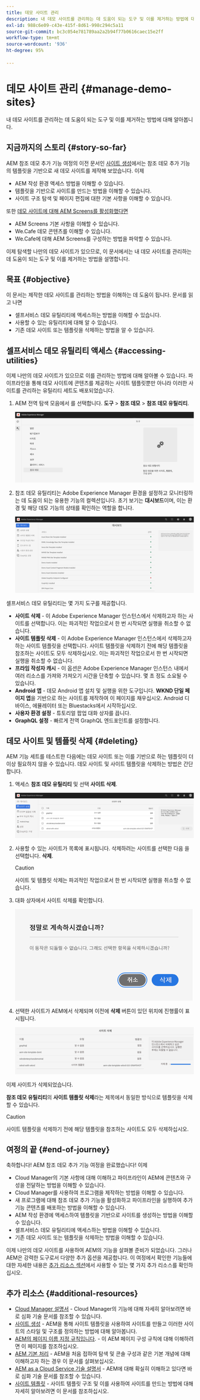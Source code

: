 ```yaml
---
title: 데모 사이트 관리
description: 내 데모 사이트를 관리하는 데 도움이 되는 도구 및 이를 제거하는 방법에 대해 알아봅니다.
exl-id: 988c6e09-c43e-415f-8d61-998c294c5a11
source-git-commit: bc3c054e781789aa2a2b94f77b0616caec15e2ff
workflow-type: tm+mt
source-wordcount: '936'
ht-degree: 95%

---
```


# 데모 사이트 관리 {#manage-demo-sites}

내 데모 사이트를 관리하는 데 도움이 되는 도구 및 이를 제거하는 방법에 대해 알아봅니다.

## 지금까지의 스토리 {#story-so-far}

AEM 참조 데모 추가 기능 여정의 이전 문서인 [사이트 생성](create-site.md)에서는 참조 데모 추가 기능의 템플릿을 기반으로 새 데모 사이트를 제작해 보았습니다. 이제

* AEM 작성 환경 액세스 방법을 이해할 수 있습니다.
* 템플릿을 기반으로 사이트를 만드는 방법을 이해할 수 있습니다.
* 사이트 구조 탐색 및 페이지 편집에 대한 기본 사항을 이해할 수 있습니다.

또한 [데모 사이트에 대해 AEM Screens를 활성화했다면](screens.md)

* AEM Screens 기본 사항을 이해할 수 있습니다.
* We.Cafe 데모 콘텐츠를 이해할 수 있습니다.
* We.Cafe에 대해 AEM Screens를 구성하는 방법을 파악할 수 있습니다.

이제 탐색할 나만의 데모 사이트가 있으므로, 이 문서에서는 내 데모 사이트를 관리하는 데 도움이 되는 도구 및 이를 제거하는 방법을 설명합니다.

## 목표 {#objective}

이 문서는 제작한 데모 사이트를 관리하는 방법을 이해하는 데 도움이 됩니다. 문서를 읽고 나면

* 셀프서비스 데모 유틸리티에 액세스하는 방법을 이해할 수 있습니다.
* 사용할 수 있는 유틸리티에 대해 알 수 있습니다.
* 기존 데모 사이트 또는 템플릿을 삭제하는 방법을 알 수 있습니다.

## 셀프서비스 데모 유틸리티 액세스 {#accessing-utilities}

이제 나만의 데모 사이트가 있으므로 이를 관리하는 방법에 대해 알아볼 수 있습니다. 파이프라인을 통해 데모 사이트에 콘텐츠를 제공하는 사이트 템플릿뿐만 아니라 이러한 사이트를 관리하는 유틸리티 세트도 배포되었습니다.

1. AEM 전역 탐색 모음에서 를 선택합니다. **도구** > **참조 데모** > **참조 데모 유틸리티**.

   ![셀프서비스 데모 유틸리티](assets/demo-utilities.png)

1. 참조 데모 유틸리티는 Adobe Experience Manager 환경을 설정하고 모니터링하는 데 도움이 되는 유용한 기능의 컬렉션입니다. 초기 보기는 **대시보드**&#x200B;이며, 이는 환경 및 해당 데모 기능의 상태를 확인하는 역할을 합니다.

   ![대시보드](assets/dashboard.png)

셀프서비스 데모 유틸리티는 몇 가지 도구를 제공합니다.

* **사이트 삭제** - 이 Adobe Experience Manager 인스턴스에서 삭제하고자 하는 사이트를 선택합니다. 이는 파괴적인 작업으로서 한 번 시작되면 실행을 취소할 수 없습니다.
* **사이트 템플릿 삭제** - 이 Adobe Experience Manager 인스턴스에서 삭제하고자 하는 사이트 템플릿을 선택합니다. 사이트 템플릿을 삭제하기 전에 해당 템플릿을 참조하는 사이트도 모두 삭제하십시오. 이는 파괴적인 작업으로서 한 번 시작되면 실행을 취소할 수 없습니다.
* **프라임 작성자 캐시** - 이 옵션은 Adobe Experience Manager 인스턴스 내에서 여러 리소스를 가져와 가져오기 시간을 단축할 수 있습니다. 몇 초 정도 소요될 수 있습니다.
* **Android 앱** - 데모 Android 앱 설치 및 실행을 위한 도구입니다. **WKND 단일 페이지 앱**&#x200B;을 기반으로 하는 사이트를 제작하여 이 페이지를 채우십시오. Android 디바이스, 에뮬레이터 또는 Bluestacks에서 시작하십시오.
* **사용자 환경 설정** - 튜토리얼 팝업 대화 상자를 끕니다.
* **GraphQL 설정** - 빠르게 전역 GraphQL 엔드포인트를 설정합니다.

## 데모 사이트 및 템플릿 삭제 {#deleting}

AEM 기능 세트를 테스트한 다음에는 데모 사이트 또는 이를 기반으로 하는 템플릿이 더 이상 필요하지 않을 수 있습니다. 데모 사이트 및 사이트 템플릿을 삭제하는 방법은 간단합니다.

1. 액세스 **참조 데모 유틸리티** 및 선택 **사이트 삭제**.

   ![사이트 삭제](assets/delete-sites.png)

1. 사용할 수 있는 사이트가 목록에 표시됩니다. 삭제하려는 사이트를 선택한 다음 을 선택합니다. **삭제**.

   >[!CAUTION]
   >
   >사이트 및 템플릿 삭제는 파괴적인 작업으로서 한 번 시작되면 실행을 취소할 수 없습니다.

1. 대화 상자에서 사이트 삭제를 확인합니다.

   ![사이트 삭제 확인](assets/confirm-site-delete.png)

1. 선택한 사이트가 AEM에서 삭제되며 이전에 **삭제** 버튼이 있던 위치에 진행률이 표시됩니다.

   ![삭제 진행률](assets/delete-progress.png)

이제 사이트가 삭제되었습니다.

**참조 데모 유틸리티**&#x200B;의 **사이트 템플릿 삭제**&#x200B;라는 제목에서 동일한 방식으로 템플릿을 삭제할 수 있습니다.

>[!CAUTION]
>
>사이트 템플릿을 삭제하기 전에 해당 템플릿을 참조하는 사이트도 모두 삭제하십시오.

## 여정의 끝 {#end-of-journey}

축하합니다! AEM 참조 데모 추가 기능 여정을 완료했습니다! 이제

* Cloud Manager의 기본 사항에 대해 이해하고 파이프라인이 AEM에 콘텐츠와 구성을 전달하는 방법을 이해할 수 있습니다.
* Cloud Manager를 사용하여 프로그램을 제작하는 방법을 이해할 수 있습니다.
* 새 프로그램에 대해 참조 데모 추가 기능을 활성화하고 파이프라인을 실행하여 추가 기능 콘텐츠를 배포하는 방법을 이해할 수 있습니다.
* AEM 작성 환경에 액세스하여 템플릿을 기반으로 사이트를 생성하는 방법을 이해할 수 있습니다.
* 셀프서비스 데모 유틸리티에 액세스하는 방법을 이해할 수 있습니다.
* 기존 데모 사이트 또는 템플릿을 삭제하는 방법을 이해할 수 있습니다.

이제 나만의 데모 사이트를 사용하여 AEM의 기능을 살펴볼 준비가 되었습니다. 그러나 AEM은 강력한 도구로서 다양한 추가 옵션을 제공합니다. 이 여정에서 확인한 기능들에 대한 자세한 내용은 [추가 리소스 섹션](#additional-resources)에서 사용할 수 있는 몇 가지 추가 리소스를 확인하십시오.

## 추가 리소스 {#additional-resources}

* [Cloud Manager 설명서](https://experienceleague.adobe.com/docs/experience-manager-cloud-service/onboarding/onboarding-concepts/cloud-manager-introduction.html) - Cloud Manager의 기능에 대해 자세히 알아보려면 바로 심화 기술 문서를 참조할 수 있습니다.
* [사이트 생성](/help/sites-cloud/administering/site-creation/create-site.md) - AEM을 통해 사이트 템플릿을 사용하여 사이트를 만들고 이러한 사이트의 스타일 및 구조를 정의하는 방법에 대해 알아봅니다.
* [AEM의 페이지 이름 지정 규칙입니다](/help/sites-cloud/authoring/fundamentals/organizing-pages.md#page-name-restrictions-and-best-practices). - 이 AEM 페이지 구성 규칙에 대해 이해하려면 이 페이지를 참조하십시오.
* [AEM 기본 처리](/help/sites-cloud/authoring/getting-started/basic-handling.md) - AEM을 처음 접하여 탐색 및 콘솔 구성과 같은 기본 개념에 대해 이해하고자 하는 경우 이 문서를 살펴보십시오.
* [AEM as a Cloud Service 기술 설명서](https://experienceleague.adobe.com/docs/experience-manager-cloud-service.html) - AEM에 대해 확실히 이해하고 있다면 바로 심화 기술 문서를 참조할 수 있습니다.
* [사이트 템플릿](/help/sites-cloud/administering/site-creation/site-templates.md) - 사이트 템플릿 구조 및 이를 사용하여 사이트를 만드는 방법에 대해 자세히 알아보려면 이 문서를 참조하십시오.
